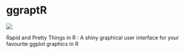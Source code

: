 # ggraptR
[![](http://cranlogs.r-pkg.org/badges/ggraptR)](http://cran.rstudio.com/web/packages/ggraptR/index.html)

Rapid and Pretty Things in R : A shiny graphical user interface for your favourite ggplot graphics in R
